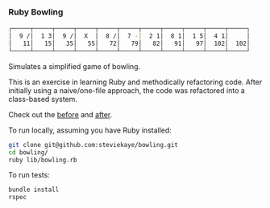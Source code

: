 ### Ruby Bowling

```bash
┌─────┬─────┬─────┬─────┬─────┬─────┬─────┬─────┬─────┬─────┬─────┐
│  9 /│  1 3│  9 /│  X  │  8 /│  7 -│  2 1│  8 1│  1 5│  4 1│     │
│   11│   15│   35│   55│   72│   79│   82│   91│   97│  102│  102│
└─────┴─────┴─────┴─────┴─────┴─────┴─────┴─────┴─────┴─────┴─────┘
```
Simulates a simplified game of bowling.

This is an exercise in learning Ruby and methodically refactoring code. After initially using a naive/one-file approach, the code was refactored into a class-based system.

Check out the [before](https://github.com/steviekaye/bowling/blob/6d5d4dcd454b280f391cb4da664504e62094b8de/bowling.rb) and [after](./lib).

To run locally, assuming you have Ruby installed:  
```bash
git clone git@github.com:steviekaye/bowling.git  
cd bowling/  
ruby lib/bowling.rb
```

To run tests:
```bash
bundle install
rspec
```
